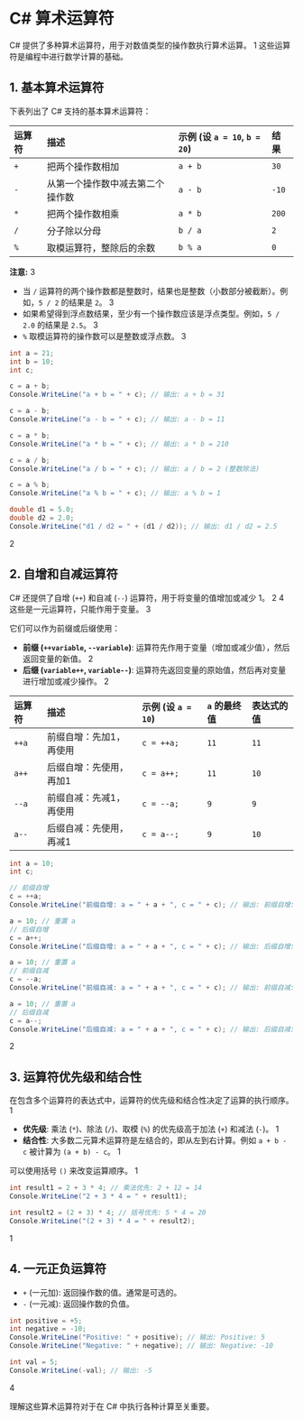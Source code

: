 # C# 算术运算符

C# 提供了多种算术运算符，用于对数值类型的操作数执行算术运算。 <mcreference link="https://learn.microsoft.com/zh-cn/dotnet/csharp/language-reference/operators/" index="1">1</mcreference> 这些运算符是编程中进行数学计算的基础。

## 1. 基本算术运算符

下表列出了 C# 支持的基本算术运算符：

| 运算符 | 描述                     | 示例 (设 `a = 10`, `b = 20`) | 结果 | 
| :----- | :----------------------- | :--------------------------- | :--- |
| `+`    | 把两个操作数相加         | `a + b`                      | `30` | 
| `-`    | 从第一个操作数中减去第二个操作数 | `a - b`                      | `-10`| 
| `*`    | 把两个操作数相乘         | `a * b`                      | `200`| 
| `/`    | 分子除以分母             | `b / a`                      | `2`  | 
| `%`    | 取模运算符，整除后的余数 | `b % a`                      | `0`  | 

**注意:** <mcreference link="https://blog.csdn.net/qq_46689623/article/details/135962039" index="3">3</mcreference>
- 当 `/` 运算符的两个操作数都是整数时，结果也是整数（小数部分被截断）。例如，`5 / 2` 的结果是 `2`。 <mcreference link="https://blog.csdn.net/qq_46689623/article/details/135962039" index="3">3</mcreference>
- 如果希望得到浮点数结果，至少有一个操作数应该是浮点类型。例如，`5 / 2.0` 的结果是 `2.5`。 <mcreference link="https://blog.csdn.net/qq_46689623/article/details/135962039" index="3">3</mcreference>
- `%` 取模运算符的操作数可以是整数或浮点数。 <mcreference link="https://blog.csdn.net/qq_46689623/article/details/135962039" index="3">3</mcreference>

```csharp
int a = 21;
int b = 10;
int c;

c = a + b;
Console.WriteLine("a + b = " + c); // 输出: a + b = 31

c = a - b;
Console.WriteLine("a - b = " + c); // 输出: a - b = 11

c = a * b;
Console.WriteLine("a * b = " + c); // 输出: a * b = 210

c = a / b;
Console.WriteLine("a / b = " + c); // 输出: a / b = 2 (整数除法)

c = a % b;
Console.WriteLine("a % b = " + c); // 输出: a % b = 1

double d1 = 5.0;
double d2 = 2.0;
Console.WriteLine("d1 / d2 = " + (d1 / d2)); // 输出: d1 / d2 = 2.5
```
<mcreference link="https://www.runoob.com/csharp/csharp-operators.html" index="2">2</mcreference>

## 2. 自增和自减运算符

C# 还提供了自增 (`++`) 和自减 (`--`) 运算符，用于将变量的值增加或减少 1。 <mcreference link="https://www.runoob.com/csharp/csharp-operators.html" index="2">2</mcreference> <mcreference link="https://www.malema.net/csharp/operators.html" index="4">4</mcreference> 这些是一元运算符，只能作用于变量。 <mcreference link="https://blog.csdn.net/qq_46689623/article/details/135962039" index="3">3</mcreference>

它们可以作为前缀或后缀使用：

- **前缀 (`++variable`, `--variable`)**: 运算符先作用于变量（增加或减少值），然后返回变量的新值。 <mcreference link="https://www.runoob.com/csharp/csharp-operators.html" index="2">2</mcreference>
- **后缀 (`variable++`, `variable--`)**: 运算符先返回变量的原始值，然后再对变量进行增加或减少操作。 <mcreference link="https://www.runoob.com/csharp/csharp-operators.html" index="2">2</mcreference>

| 运算符   | 描述           | 示例 (设 `a = 10`) | `a` 的最终值 | 表达式的值 |
| :---- | :----------- | :-------------- | :------- | :---- |
| `++a` | 前缀自增：先加1，再使用 | `c = ++a;`      | `11`     | `11`  |
| `a++` | 后缀自增：先使用，再加1 | `c = a++;`      | `11`     | `10`  |
| `--a` | 前缀自减：先减1，再使用 | `c = --a;`      | `9`      | `9`   |
| `a--` | 后缀自减：先使用，再减1 | `c = a--;`      | `9`      | `10`  |

```csharp
int a = 10;
int c;

// 前缀自增
c = ++a; 
Console.WriteLine("前缀自增: a = " + a + ", c = " + c); // 输出: 前缀自增: a = 11, c = 11

a = 10; // 重置 a
// 后缀自增
c = a++;
Console.WriteLine("后缀自增: a = " + a + ", c = " + c); // 输出: 后缀自增: a = 11, c = 10

a = 10; // 重置 a
// 前缀自减
c = --a;
Console.WriteLine("前缀自减: a = " + a + ", c = " + c); // 输出: 前缀自减: a = 9, c = 9

a = 10; // 重置 a
// 后缀自减
c = a--;
Console.WriteLine("后缀自减: a = " + a + ", c = " + c); // 输出: 后缀自减: a = 9, c = 10
```
<mcreference link="https://www.runoob.com/csharp/csharp-operators.html" index="2">2</mcreference>

## 3. 运算符优先级和结合性

在包含多个运算符的表达式中，运算符的优先级和结合性决定了运算的执行顺序。 <mcreference link="https://learn.microsoft.com/zh-cn/dotnet/csharp/language-reference/operators/" index="1">1</mcreference>

- **优先级**: 乘法 (`*`)、除法 (`/`)、取模 (`%`) 的优先级高于加法 (`+`) 和减法 (`-`)。 <mcreference link="https://learn.microsoft.com/zh-cn/dotnet/csharp/language-reference/operators/" index="1">1</mcreference>
- **结合性**: 大多数二元算术运算符是左结合的，即从左到右计算。例如 `a + b - c` 被计算为 `(a + b) - c`。 <mcreference link="https://learn.microsoft.com/zh-cn/dotnet/csharp/language-reference/operators/" index="1">1</mcreference>

可以使用括号 `()` 来改变运算顺序。 <mcreference link="https://learn.microsoft.com/zh-cn/dotnet/csharp/language-reference/operators/" index="1">1</mcreference>

```csharp
int result1 = 2 + 3 * 4; // 乘法优先: 2 + 12 = 14
Console.WriteLine("2 + 3 * 4 = " + result1);

int result2 = (2 + 3) * 4; // 括号优先: 5 * 4 = 20
Console.WriteLine("(2 + 3) * 4 = " + result2);
```
<mcreference link="https://learn.microsoft.com/zh-cn/dotnet/csharp/language-reference/operators/" index="1">1</mcreference>

## 4. 一元正负运算符

- `+` (一元加): 返回操作数的值。通常是可选的。
- `-` (一元减): 返回操作数的负值。

```csharp
int positive = +5;
int negative = -10;
Console.WriteLine("Positive: " + positive); // 输出: Positive: 5
Console.WriteLine("Negative: " + negative); // 输出: Negative: -10

int val = 5;
Console.WriteLine(-val); // 输出: -5
```
<mcreference link="https://www.malema.net/csharp/operators.html" index="4">4</mcreference>

理解这些算术运算符对于在 C# 中执行各种计算至关重要。